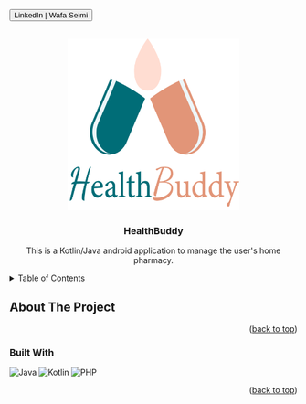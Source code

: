 
<a name="readme-top"></a>

<a href="www.linkedin.com/in/wafaselmi01"><button type="button"><i class="fa-brands fa-linkedin"></i> LinkedIn | Wafa Selmi</button></a>


<!-- LOGO -->
<br />
<div align="center">
  <a href="https://github.com/github_username/repo_name">
    <img src="Images/HealthBuddy.png" alt="Logo" width="300" height="300">
  </a>

<h3 align="center">HealthBuddy</h3>

  <p align="center">
    This is  a  Kotlin/Java android application to manage the user's home pharmacy.
  </p>
</div>



<!-- TABLE OF CONTENTS -->
<details>
  <summary>Table of Contents</summary>
  <ol>
    <li>
      <a href="#about-the-project">About The Project</a>
      <ul>
        <li><a href="#built-with">Built With</a></li>
      </ul>
    </li>
    <li>
      <a href="#getting-started">Getting Started</a>
      <ul>
        <li><a href="#prerequisites">Prerequisites</a></li>
        <li><a href="#installation">Installation</a></li>
      </ul>
    </li>
    <li><a href="#contact">Contact</a></li>
  </ol>
</details>



<!-- ABOUT THE PROJECT -->
## About The Project




<p align="right">(<a href="#readme-top">back to top</a>)</p>



### Built With

<img src="https://edent.github.io/SuperTinyIcons/images/svg/java.svg" width="125" title="Java" /> <img src="https://edent.github.io/SuperTinyIcons/images/svg/kotlin.svg" width="125" title="Kotlin" /> <img src="https://edent.github.io/SuperTinyIcons/images/svg/php.svg" width="125" title="PHP" />

<p align="right">(<a href="#readme-top">back to top</a>)</p>
